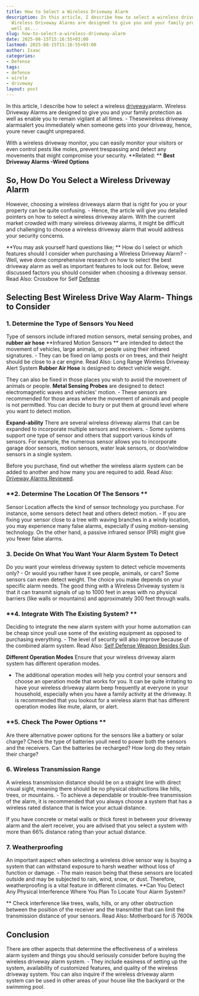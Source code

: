 ```yaml
---
title: How to Select a Wireless Driveway Alarm
description: In this article, I describe how to select a wireless driveway alarm.
  Wireless Driveway Alarms are designed to give you and your family protection as
  well as...
slug: how-to-select-a-wireless-driveway-alarm
date: 2025-08-15T15:16:55+03:00
lastmod: 2025-08-15T15:16:55+03:00
author: Isaac
categories:
- Defense
tags:
- defense
- wirele
- driveway
layout: post
---
```

In this article, I describe how to select a wireless [driveway](https://pestpolicy.com/best-driveway-alarms/)alarm. Wireless Driveway Alarms are designed to give you and your family protection as well as enable you to remain vigilant at all times. - Thesewireless driveway alarmsalert you immediately when someone gets into your driveway, hence, youre never caught unprepared.

With a wireless driveway monitor, you can easily monitor your visitors or even control pests like moles, prevent trespassing and detect any movements that might compromise your security. **Related: ** **Best Driveway Alarms -Wired Options**

##  **So, How Do You Select a Wireless Driveway Alarm**

However, choosing a wireless driveways alarm that is right for you or your property can be quite confusing. - Hence, the article will give you detailed pointers on how to select a wireless driveway alarm. With the current market crowded with many wireless driveway alarms, it might be difficult and challenging to choose a wireless driveway alarm that would address your security concerns.

**You may ask yourself hard questions like; ** How do I select or which features should I consider when purchasing a Wireless Driveway Alarm? - Well, weve done comprehensive research on how to select the best driveway alarm as well as important features to look out for. Below, weve discussed factors you should consider when choosing a driveway sensor. Read Also: Crossbow for Self [Defense](https://pestpolicy.com/best-crossbow-for-self-defense/)

##  **Selecting Best Wireless Drive Way Alarm- Things to Consider**

###  **1. Determine the Type of Sensors You Need**

Type of sensors include infrared motion sensors, metal sensing probes, and **rubber air hose** **Infrared Motion Sensors ** are intended to detect the movement of vehicles, large animals, or people using their infrared signatures. - They can be fixed on lamp posts or on trees, and their height should be close to a car engine. Read Also: Long Range Wireless Driveway Alert System **Rubber Air Hose** is designed to detect vehicle weight.

They can also be fixed in those places you wish to avoid the movement of animals or people. **Metal Sensing Probes** are designed to detect electromagnetic waves and vehicles' motion. - These sensors are recommended for those areas where the movement of animals and people is not permitted. You can decide to bury or put them at ground level where you want to detect motion.

**Expand-ability** There are several wireless driveway alarms that can be expanded to incorporate multiple sensors and receivers. - Some systems support one type of sensor and others that support various kinds of sensors. For example, the numerous sensor allows you to incorporate garage door sensors, motion sensors, water leak sensors, or door/window sensors in a single system.

Before you purchase, find out whether the wireless alarm system can be added to another and how many you are required to add. Read Also: [Driveway Alarms Reviewed](https://pestpolicy.com/best-driveway-alarms/).

###  **2. Determine The Location Of The Sensors **

Sensor Location affects the kind of sensor technology you purchase. For instance, some sensors detect heat and others detect motion. - If you are fixing your sensor close to a tree with waving branches in a windy location, you may experience many false alarms, especially if using motion-sensing technology. On the other hand, a passive infrared sensor (PIR) might give you fewer false alarms.

###  **3. Decide On What You Want Your Alarm System To Detect**

Do you want your wireless driveway system to detect vehicle movements only? - Or would you rather have it see people, animals, or cars? Some sensors can even detect weight. The choice you make depends on your specific alarm needs. The good thing with a Wireless Driveway system is that it can transmit signals of up to 1000 feet in areas with no physical barriers (like walls or mountains) and approximately 300 feet through walls.

###  **4. Integrate With The Existing System? **

Deciding to integrate the new alarm system with your home automation can be cheap since youll use some of the existing equipment as opposed to purchasing everything. - The level of security will also improve because of the combined alarm system. Read Also: [Self Defense Weapon Besides Gun](https://pestpolicy.com/best-self-defense-weapon-besides-gun/).

**Different Operation Modes** Ensure that your wireless driveway alarm system has different operation modes.

- The additional operation modes will help you control your sensors and choose an operation mode that works for you. It can be quite irritating to have your wireless driveway alarm beep frequently at everyone in your household, especially when you have a family activity at the driveway. It is recommended that you lookout for a wireless alarm that has different operation modes like mute, alarm, or alert.

###  **5. Check The Power Options **

Are there alternative power options for the sensors like a battery or solar charge? Check the type of batteries youll need to power both the sensors and the receivers. Can the batteries be recharged? How long do they retain their charge?

###  **6. Wireless Transmission Range**

A wireless transmission distance should be on a straight line with direct visual sight, meaning there should be no physical obstructions like hills, trees, or mountains. - To achieve a dependable or trouble-free transmission of the alarm, it is recommended that you always choose a system that has a wireless rated distance that is twice your actual distance.

If you have concrete or metal walls or thick forest in between your driveway alarm and the alert receiver, you are advised that you select a system with more than 66% distance rating than your actual distance.

###  7. Weatherproofing

An important aspect when selecting a wireless drive sensor way is buying a system that can withstand exposure to harsh weather without loss of function or damage. - The main reason being that these sensors are located outside and may be subjected to rain, wind, snow, or dust. Therefore, weatherproofing is a vital feature in different climates. **Can You Detect Any Physical Interference Where You Plan To Locate Your Alarm System?

** Check interference like trees, walls, hills, or any other obstruction between the position of the receiver and the transmitter that can limit the transmission distance of your sensors. Read Also: Motherboard for i5 7600k

##  Conclusion

There are other aspects that determine the effectiveness of a wireless alarm system and things you should seriously consider before buying the wireless driveway alarm system. - They include easiness of setting up the system, availability of customized features, and quality of the wireless driveway system. You can also inquire if the wireless driveway alarm system can be used in other areas of your house like the backyard or the swimming pool.
